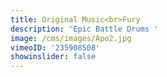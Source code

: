 ```yaml
---
title: Original Music<br>Fury
description: 'Epic Battle Drums '
image: /cms/images/Apo2.jpg
vimeoID: '235908508'
showinslider: false
---
```





